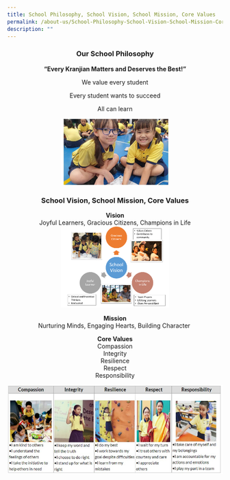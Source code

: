 ```yaml
---
title: School Philosophy, School Vision, School Mission, Core Values
permalink: /about-us/School-Philosophy-School-Vision-School-Mission-Core-Values/
description: ""
---
```

<center>

### **Our School Philosophy**


**“Every Kranjian Matters and Deserves the Best!”**

We value every student  

Every student wants to succeed

All can learn

  
<img style="width:50%;height:50%" src="/images/About%20Us/School%20Philosophy,%20School%20Vis/S1.png">

### **School Vision, School Mission, Core Values**


**Vision**  
Joyful Learners, Gracious Citizens, Champions in Life  
<img style="width:50%;height:50%" src="/images/About%20Us/School%20Philosophy,%20School%20Vis/S2.png"> 
  
**Mission**  
Nurturing Minds, Engaging Hearts, Building Character   
  
**Core Values**  
Compassion  
Integrity  
Resilience  
Respect  
Responsibility

![](/images/About%20Us/School%20Philosophy,%20School%20Vis/S3.jpg)
</center>